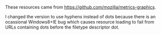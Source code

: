 These resources came from https://github.com/mozilla/metrics-graphics.

I changed the version to use hyphens instead of dots because there is an ocassional Windows8+IE bug which causes resource loading to fail from URLs containing dots before the filetype descriptor dot.
